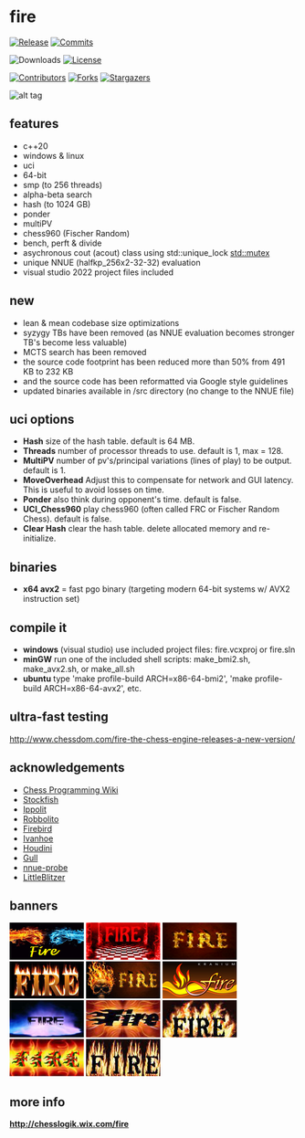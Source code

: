 # fire
<div align="left">

  [![Release][release-badge]][release-link]
  [![Commits][commits-badge]][commits-link]

  ![Downloads][downloads-badge]
  [![License][license-badge]][license-link]

  [![Contributors][contributors-shield]][contributors-url]
  [![Forks][forks-shield]][forks-url]
  [![Stargazers][stars-shield]][stars-url]
  
</div>

![alt tag](https://raw.githubusercontent.com/FireFather/fire-zero/master/bitmaps/nnue-gui.png)

## features
- c++20
- windows & linux
- uci
- 64-bit
- smp (to 256 threads)
- alpha-beta search
- hash (to 1024 GB)
- ponder
- multiPV
- chess960 (Fischer Random)
- bench, perft & divide
- asychronous cout (acout) class using std::unique_lock <std::mutex>
- unique NNUE (halfkp_256x2-32-32) evaluation
- visual studio 2022 project files included

## new
- lean & mean codebase size optimizations
- syzygy TBs have been removed (as NNUE evaluation becomes stronger TB's become less valuable)
- MCTS search has been removed
- the source code footprint has been reduced more than 50% from 491 KB to 232 KB
- and the source code has been reformatted via Google style guidelines
- updated binaries available in /src directory (no change to the NNUE file)

## uci options
- **Hash** size of the hash table. default is 64 MB.
- **Threads** number of processor threads to use. default is 1, max = 128.
- **MultiPV** number of pv's/principal variations (lines of play) to be output. default is 1.
- **MoveOverhead** Adjust this to compensate for network and GUI latency. This is useful to avoid losses on time.
- **Ponder** also think during opponent's time. default is false.
- **UCI_Chess960** play chess960 (often called FRC or Fischer Random Chess). default is false.
- **Clear Hash** clear the hash table. delete allocated memory and re-initialize.

## binaries
- **x64 avx2** = fast pgo binary (targeting modern 64-bit systems w/ AVX2 instruction set)

## compile it
- **windows** (visual studio) use included project files: fire.vcxproj or fire.sln
- **minGW** run one of the included shell scripts: make_bmi2.sh, make_avx2.sh, or make_all.sh 
- **ubuntu** type 'make profile-build ARCH=x86-64-bmi2', 'make profile-build ARCH=x86-64-avx2', etc.

## ultra-fast testing
http://www.chessdom.com/fire-the-chess-engine-releases-a-new-version/

## acknowledgements
- [Chess Programming Wiki](https://www.chessprogramming.org)
- [Stockfish](https://github.com/official-stockfish/Stockfish)
- [Ippolit](https://github.com/FireFather/ippolit)
- [Robbolito](https://github.com/FireFather/robbolito)
- [Firebird](https://github.com/FireFather/firebird)
- [Ivanhoe](https://www.chessprogramming.org/IvanHoe)
- [Houdini](https://www.cruxis.com/chess/houdini.htm)
- [Gull](https://github.com/FireFather/seagull)
- [nnue-probe](https://github.com/dshawul/nnue-probe/)
- [LittleBlitzer](http://www.kimiensoftware.com)

## banners
![alt tag](https://raw.githubusercontent.com/FireFather/fire/master/bitmaps/fire_1.bmp)
![alt tag](https://raw.githubusercontent.com/FireFather/fire/master/bitmaps/fire_2.bmp)
![alt tag](https://raw.githubusercontent.com/FireFather/fire/master/bitmaps/fire_3.bmp)
![alt tag](https://raw.githubusercontent.com/FireFather/fire/master/bitmaps/fire_4.bmp)
![alt tag](https://raw.githubusercontent.com/FireFather/fire/master/bitmaps/fire_5.bmp)
![alt tag](https://raw.githubusercontent.com/FireFather/fire/master/bitmaps/fire_6.bmp)
![alt tag](https://raw.githubusercontent.com/FireFather/fire/master/bitmaps/fire_7.bmp)
![alt tag](https://raw.githubusercontent.com/FireFather/fire/master/bitmaps/fire_8.bmp)
![alt tag](https://raw.githubusercontent.com/FireFather/fire/master/bitmaps/fire_9.bmp)
![alt tag](https://raw.githubusercontent.com/FireFather/fire/master/bitmaps/fire_10.bmp)
![alt tag](https://raw.githubusercontent.com/FireFather/fire/master/bitmaps/fire_11.bmp)

## more info
**http://chesslogik.wix.com/fire**

[contributors-url]:https://github.com/FireFather/fire/graphs/contributors
[forks-url]:https://github.com/FireFather/fire/network/members
[stars-url]:https://github.com/FireFather/fire/stargazers

[contributors-shield]:https://img.shields.io/github/contributors/FireFather/fire?style=for-the-badge&color=success
[forks-shield]:https://img.shields.io/github/forks/FireFather/fire?style=for-the-badge&color=success
[stars-shield]:https://img.shields.io/github/stars/FireFather/fire?style=for-the-badge&color=success

[license-badge]:https://img.shields.io/github/license/FireFather/fire?style=for-the-badge&label=license&color=success
[license-link]:https://github.com/FireFather/fire/blob/main/LICENSE
[release-badge]:https://img.shields.io/github/v/release/FireFather/fire?style=for-the-badge&label=official%20release
[release-link]:https://github.com/FireFather/fire/releases/latest
[commits-badge]:https://img.shields.io/github/commits-since/FireFather/fire/latest?style=for-the-badge
[commits-link]:https://github.com/FireFather/fire/commits/main
[downloads-badge]:https://img.shields.io/github/downloads/FireFather/fire/total?color=success&style=for-the-badge
